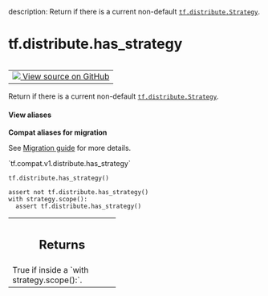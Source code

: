 description: Return if there is a current non-default <a href="../../tf/distribute/Strategy.md"><code>tf.distribute.Strategy</code></a>.

<div itemscope itemtype="http://developers.google.com/ReferenceObject">
<meta itemprop="name" content="tf.distribute.has_strategy" />
<meta itemprop="path" content="Stable" />
</div>

# tf.distribute.has_strategy

<!-- Insert buttons and diff -->

<table class="tfo-notebook-buttons tfo-api nocontent" align="left">
<td>
  <a target="_blank" href="https://github.com/tensorflow/tensorflow/blob/r2.2/tensorflow/python/distribute/distribution_strategy_context.py#L199-L212">
    <img src="https://www.tensorflow.org/images/GitHub-Mark-32px.png" />
    View source on GitHub
  </a>
</td>
</table>



Return if there is a current non-default <a href="../../tf/distribute/Strategy.md"><code>tf.distribute.Strategy</code></a>.

<section class="expandable">
  <h4 class="showalways">View aliases</h4>
  <p>
<b>Compat aliases for migration</b>
<p>See
<a href="https://www.tensorflow.org/guide/migrate">Migration guide</a> for
more details.</p>
<p>`tf.compat.v1.distribute.has_strategy`</p>
</p>
</section>

<pre class="devsite-click-to-copy prettyprint lang-py tfo-signature-link">
<code>tf.distribute.has_strategy()
</code></pre>



<!-- Placeholder for "Used in" -->

```
assert not tf.distribute.has_strategy()
with strategy.scope():
  assert tf.distribute.has_strategy()
```

<!-- Tabular view -->
 <table class="responsive fixed orange">
<colgroup><col width="214px"><col></colgroup>
<tr><th colspan="2"><h2 class="add-link">Returns</h2></th></tr>
<tr class="alt">
<td colspan="2">
True if inside a `with strategy.scope():`.
</td>
</tr>

</table>

